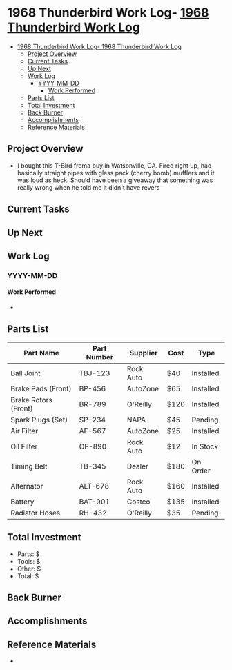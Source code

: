 # 1968 Thunderbird Work Log- [1968 Thunderbird Work Log](#1968-thunderbird-work-log)
- [1968 Thunderbird Work Log- 1968 Thunderbird Work Log](#1968-thunderbird-work-log--1968-thunderbird-work-log)
  - [Project Overview](#project-overview)
  - [Current Tasks](#current-tasks)
  - [Up Next](#up-next)
  - [Work Log](#work-log)
    - [YYYY-MM-DD](#yyyy-mm-dd)
      - [Work Performed](#work-performed)
  - [Parts List](#parts-list)
  - [Total Investment](#total-investment)
  - [Back Burner](#back-burner)
  - [Accomplishments](#accomplishments)
  - [Reference Materials](#reference-materials)


## Project Overview
- I bought this T-Bird froma buy in Watsonville, CA. Fired right up, had basically straight pipes with glass pack (cherry bomb) mufflers and it was loud as heck. Should have been a giveaway that something was really wrong when he told me it didn't have revers

## Current Tasks

## Up Next


## Work Log

### YYYY-MM-DD
#### Work Performed
- 


## Parts List
| Part Name | Part Number | Supplier | Cost | Type |
|-----------|-------------|----------|------|--------|
| Ball Joint | TBJ-123 | Rock Auto | $40 | Installed |
| Brake Pads (Front) | BP-456 | AutoZone | $65 | Installed |
| Brake Rotors (Front) | BR-789 | O'Reilly | $120 | Installed |
| Spark Plugs (Set) | SP-234 | NAPA | $45 | Pending |
| Air Filter | AF-567 | AutoZone | $25 | Installed |
| Oil Filter | OF-890 | Rock Auto | $12 | In Stock |
| Timing Belt | TB-345 | Dealer | $180 | On Order |
| Alternator | ALT-678 | Rock Auto | $160 | Installed |
| Battery | BAT-901 | Costco | $135 | Installed |
| Radiator Hoses | RH-432 | O'Reilly | $35 | Pending |

## Total Investment
- Parts: $
- Tools: $
- Other: $
- Total: $

## Back Burner

## Accomplishments

## Reference Materials
- 
